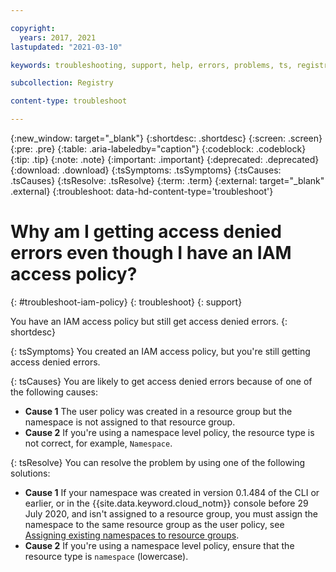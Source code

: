 ```yaml
---

copyright:
  years: 2017, 2021
lastupdated: "2021-03-10"

keywords: troubleshooting, support, help, errors, problems, ts, registry, iam, access denied, iam access policy

subcollection: Registry

content-type: troubleshoot

---
```


{:new_window: target="_blank"}
{:shortdesc: .shortdesc}
{:screen: .screen}
{:pre: .pre}
{:table: .aria-labeledby="caption"}
{:codeblock: .codeblock}
{:tip: .tip}
{:note: .note}
{:important: .important}
{:deprecated: .deprecated}
{:download: .download}
{:tsSymptoms: .tsSymptoms}
{:tsCauses: .tsCauses}
{:tsResolve: .tsResolve}
{:term: .term}
{:external: target="_blank" .external}
{:troubleshoot: data-hd-content-type='troubleshoot'}

# Why am I getting access denied errors even though I have an IAM access policy?
{: #troubleshoot-iam-policy}
{: troubleshoot}
{: support}

You have an IAM access policy but still get access denied errors.
{: shortdesc}

{: tsSymptoms}
You created an IAM access policy, but you're still getting access denied errors.

{: tsCauses}
You are likely to get access denied errors because of one of the following causes:

- **Cause 1** The user policy was created in a resource group but the namespace is not assigned to that resource group.
- **Cause 2** If you're using a namespace level policy, the resource type is not correct, for example, `Namespace`.

{: tsResolve}
You can resolve the problem by using one of the following solutions:

- **Cause 1** If your namespace was created in version 0.1.484 of the CLI or earlier, or in the {{site.data.keyword.cloud_notm}} console before 29 July 2020, and isn't assigned to a resource group, you must assign the namespace to the same resource group as the user policy, see [Assigning existing namespaces to resource groups](/docs/Registry?topic=Registry-registry_setup_cli_namespace#registry_namespace_assign).
- **Cause 2** If you're using a namespace level policy, ensure that the resource type is `namespace` (lowercase).
